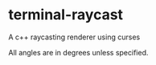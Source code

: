 # terminal-raycast
A c++ raycasting renderer using curses

All angles are in degrees unless specified.